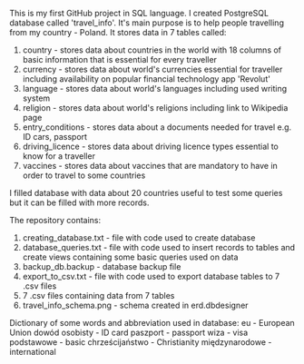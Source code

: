 This is my first GitHub project in SQL language. I created PostgreSQL database called 'travel_info'. 
It's main purpose is to help people travelling from my country - Poland. It stores data in 7 tables called:
1. country - stores data about countries in the world with 18 columns of basic information that is essential for every traveller
2. currency - stores data about world's currencies essential for traveller including availability on popular financial technology app 'Revolut'
3. language - stores data about world's languages including used writing system
4. religion - stores data about world's religions including link to Wikipedia page
5. entry_conditions - stores data about a documents needed for travel e.g. ID cars, passport
6. driving_licence - stores data about driving licence types essential to know for a traveller
7. vaccines - stores data about vaccines that are mandatory to have in order to travel to some countries

I filled database with data about 20 countries useful to test some queries but it can be filled with more records.

The repository contains:
1. creating_database.txt - file with code used to create database
2. database_queries.txt - file with code used to insert records to tables and create views containing some basic queries used on data
3. backup_db.backup - database backup file
4. export_to_csv.txt - file with code used to export database tables to 7 .csv files
5. 7 .csv files containing data from 7 tables
6. travel_info_schema.png - schema created in erd.dbdesigner

Dictionary of some words and abbreviation used in database:
eu - European Union
dowód osobisty - ID card
paszport - passport
wiza - visa
podstawowe - basic
chrześcijaństwo - Christianity
międzynarodowe - international
